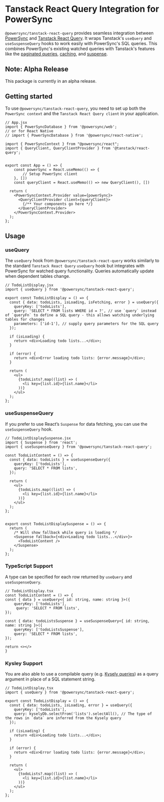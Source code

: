 # Tanstack React Query Integration for PowerSync

`@powersync/tanstack-react-query` provides seamless integration between [PowerSync](https://powersync.com) and [Tanstack React Query](https://tanstack.com/query/latest/docs/framework/react/overview). It wraps Tanstack's `useQuery` and `useSuspenseQuery` hooks to work easily with PowerSync's SQL queries. This combines PowerSync's existing watched queries with Tanstack's features like the [paginated queries](https://tanstack.com/query/latest/docs/framework/react/guides/paginated-queries), [caching](https://tanstack.com/query/latest/docs/framework/react/guides/caching), and [suspense](https://tanstack.com/query/latest/docs/framework/react/guides/suspense).

## Note: Alpha Release

This package is currently in an alpha release.

## Getting started

To use `@powersync/tanstack-react-query`, you need to set up both the `PowerSync context` and the `Tanstack React Query client` in your application.

```JSX
// App.jsx
import { PowerSyncDatabase } from '@powersync/web';
// or for React Native
// import { PowerSyncDatabase } from '@powersync/react-native';

import { PowerSyncContext } from "@powersync/react";
import { QueryClient, QueryClientProvider } from '@tanstack/react-query';


export const App = () => {
    const powerSync = React.useMemo(() => {
        // Setup PowerSync client
    }, [])
    const queryClient = React.useMemo(() => new QueryClient(), [])

  return (
    <PowerSyncContext.Provider value={powerSync}>
      <QueryClientProvider client={queryClient}>
        {/** Your components go here */}
      </QueryClientProvider>
    </PowerSyncContext.Provider>
  );
};
```

## Usage

### useQuery

The `useQuery` hook from `@powersync/tanstack-react-query` works similarly to the standard `Tanstack React Query` `useQuery` hook but integrates with PowerSync for watched query functionality. Queries automatically update when dependent tables change.

```JSX
// TodoListDisplay.jsx
import { useQuery } from '@powersync/tanstack-react-query';

export const TodoListDisplay = () => {
  const { data: todoLists, isLoading, isFetching, error } = useQuery({
    queryKey: ['todoLists'],
    query: 'SELECT * FROM lists WHERE id = ?', // use `query` instead of `queryFn` to define a SQL query - this allows watching underlying tables for changes
    parameters: ['id-1'], // supply query parameters for the SQL query
  });

  if (isLoading) {
    return <div>Loading todo lists...</div>;
  }

  if (error) {
    return <div>Error loading todo lists: {error.message}</div>;
  }

  return (
    <ul>
      {todoLists?.map((list) => (
        <li key={list.id}>{list.name}</li>
      ))}
    </ul>
  );
};
```

### useSuspenseQuery

If you prefer to use React’s `Suspense` for data fetching, you can use the `useSuspenseQuery` hook.

```JSX
// TodoListDisplaySuspense.jsx
import { Suspense } from 'react';
import { useSuspenseQuery } from '@powersync/tanstack-react-query';

const TodoListContent = () => {
  const { data: todoLists } = useSuspenseQuery({
    queryKey: ['todoLists'],
    query: 'SELECT * FROM lists',
  });

  return (
    <ul>
      {todoLists.map((list) => (
        <li key={list.id}>{list.name}</li>
      ))}
    </ul>
  );
};


export const TodoListDisplaySuspense = () => {
  return (
    /* Will show fallback while query is loading */
    <Suspense fallback={<div>Loading todo lists...</div>}>
      <TodoListContent />
    </Suspense>
  );
};
```

### TypeScript Support

A type can be specified for each row returned by `useQuery` and `useSuspenseQuery`.

```TSX
// TodoListDisplay.tsx
const TodoListContent = () => {
const { data } = useQuery<{ id: string, name: string }>({
    queryKey: ['todoLists'],
     query: 'SELECT * FROM lists',
});

const { data: todoListsSuspense } = useSuspenseQuery<{ id: string, name: string }>({
    queryKey: ['todoListsSuspense'],
    query: 'SELECT * FROM lists',
});

return <></>
}
```

### Kysley Support

You are also able to use a compilable query (e.g. [Kysely queries](https://github.com/powersync-ja/powersync-js/tree/main/packages/kysely-driver)) as a query argument in place of a SQL statement string.

```TSX
// TodoListDisplay.tsx
import { useQuery } from '@powersync/tanstack-react-query';

export const TodoListDisplay = () => {
  const { data: todoLists, isLoading, error } = useQuery({
    queryKey: ['todoLists'],
    query: kyselyDb.selectFrom('lists').selectAll(), // The type of the rows in `data` are inferred from the Kysely query
  });

  if (isLoading) {
    return <div>Loading todo lists...</div>;
  }

  if (error) {
    return <div>Error loading todo lists: {error.message}</div>;
  }

  return (
    <ul>
      {todoLists?.map((list) => (
        <li key={list.id}>{list.name}</li>
      ))}
    </ul>
  );
};
```
